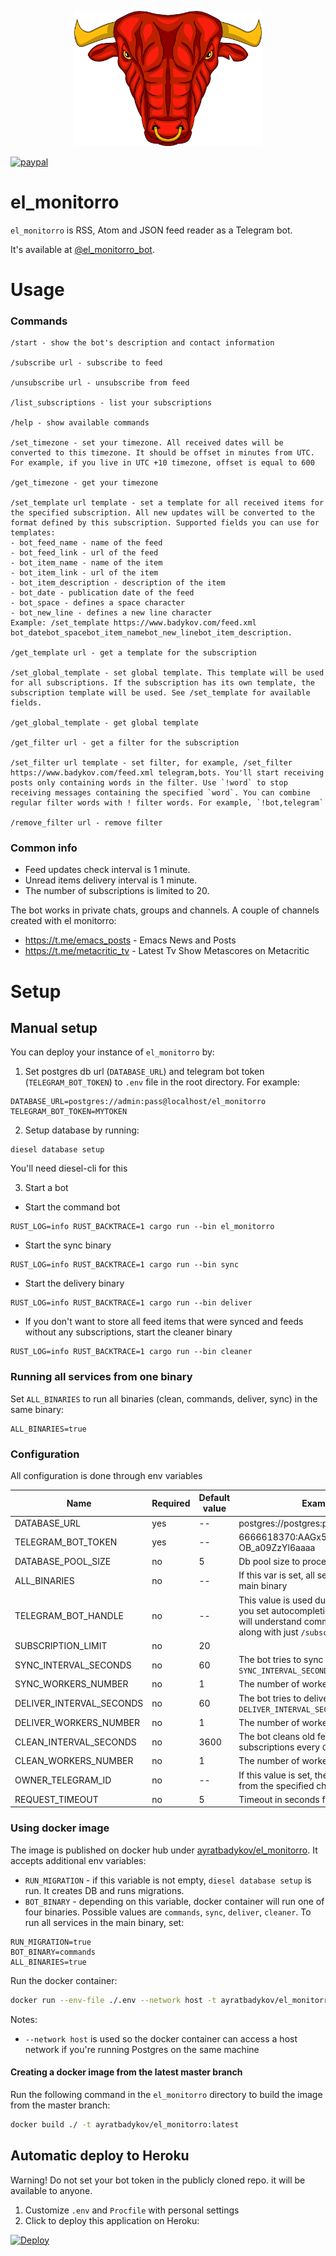 <p align="center"><img src="el_monitorro_logo.png" alt="el_monitorro" width="300px"></p>

[![paypal](https://www.paypalobjects.com/en_US/i/btn/btn_donateCC_LG.gif)](https://paypal.me/ayrat555)

# el_monitorro

`el_monitorro` is RSS, Atom and JSON feed reader as a Telegram bot.

It's available at [@el_monitorro_bot](https://t.me/el_monitorro_bot).

# Usage

### Commands

```
/start - show the bot's description and contact information

/subscribe url - subscribe to feed

/unsubscribe url - unsubscribe from feed

/list_subscriptions - list your subscriptions

/help - show available commands

/set_timezone - set your timezone. All received dates will be converted to this timezone. It should be offset in minutes from UTC. For example, if you live in UTC +10 timezone, offset is equal to 600

/get_timezone - get your timezone

/set_template url template - set a template for all received items for the specified subscription. All new updates will be converted to the format defined by this subscription. Supported fields you can use for templates:
- bot_feed_name - name of the feed
- bot_feed_link - url of the feed
- bot_item_name - name of the item
- bot_item_link - url of the item
- bot_item_description - description of the item
- bot_date - publication date of the feed
- bot_space - defines a space character
- bot_new_line - defines a new line character
Example: /set_template https://www.badykov.com/feed.xml bot_datebot_spacebot_item_namebot_new_linebot_item_description.

/get_template url - get a template for the subscription

/set_global_template - set global template. This template will be used for all subscriptions. If the subscription has its own template, the subscription template will be used. See /set_template for available fields.

/get_global_template - get global template

/get_filter url - get a filter for the subscription

/set_filter url template - set filter, for example, /set_filter https://www.badykov.com/feed.xml telegram,bots. You'll start receiving posts only containing words in the filter. Use `!word` to stop receiving messages containing the specified `word`. You can combine regular filter words with ! filter words. For example, `!bot,telegram`

/remove_filter url - remove filter
```

### Common info

- Feed updates check interval is 1 minute.
- Unread items delivery interval is 1 minute.
- The number of subscriptions is limited to 20.

The bot works in private chats, groups and channels. A couple of channels created with el monitorro:

- https://t.me/emacs_posts - Emacs News and Posts
- https://t.me/metacritic_tv - Latest Tv Show Metascores on Metacritic

# Setup

## Manual setup

You can deploy your instance of `el_monitorro` by:

1. Set postgres db url (`DATABASE_URL`) and telegram bot token (`TELEGRAM_BOT_TOKEN`) to `.env` file in the root directory. For example:

```
DATABASE_URL=postgres://admin:pass@localhost/el_monitorro
TELEGRAM_BOT_TOKEN=MYTOKEN
```

2. Setup database by running:

```
diesel database setup
```

You'll need diesel-cli for this

3. Start a bot

- Start the command bot

```
RUST_LOG=info RUST_BACKTRACE=1 cargo run --bin el_monitorro
```
- Start the sync binary

```
RUST_LOG=info RUST_BACKTRACE=1 cargo run --bin sync
```

- Start the delivery binary

```
RUST_LOG=info RUST_BACKTRACE=1 cargo run --bin deliver
```

- If you don't want to store all feed items that were synced and feeds without any subscriptions, start the cleaner binary

```
RUST_LOG=info RUST_BACKTRACE=1 cargo run --bin cleaner
```

### Running all services from one binary

Set `ALL_BINARIES` to run all binaries (clean, commands, deliver, sync) in the same binary:

```
ALL_BINARIES=true
```

### Configuration

All configuration is done through env variables

| Name                     | Required | Default value | Example / Description                                                                                                                                                               |
|--------------------------|----------|---------------|-------------------------------------------------------------------------------------------------------------------------------------------------------------------------------------|
| DATABASE_URL             | yes      | --            | postgres://postgres:postgres@localhost/el_monitorro                                                                                                                                 |
| TELEGRAM_BOT_TOKEN       | yes      | --            | 6666618370:AAGx5YhNQvUG4eUcQXN-OB_a09ZzYl6aaaa                                                                                                                                      |
| DATABASE_POOL_SIZE       | no       | 5             | Db pool size to process user commands                                                                                                                                               |
| ALL_BINARIES             | no       | --            | If this var is set, all services will be started in the main binary                                                                                                                 |
| TELEGRAM_BOT_HANDLE      | no       | --            | This value is used during parsing of commands. If you set autocompletion menu for your bot,  the bot will understand commands like `/subscribe@handle` along with just `/subscribe` |
| SUBSCRIPTION_LIMIT       | no       | 20            |                                                                                                                                                                                     |
| SYNC_INTERVAL_SECONDS    | no       | 60            | The bot tries to sync feeds every `SYNC_INTERVAL_SECONDS` seconds                                                                                                                   |
| SYNC_WORKERS_NUMBER      | no       | 1             | The number of workers to sync feeds                                                                                                                                                 |
| DELIVER_INTERVAL_SECONDS | no       | 60            | The bot tries to deliver new feed items every `DELIVER_INTERVAL_SECONDS` seconds                                                                                                    |
| DELIVER_WORKERS_NUMBER   | no       | 1             | The number of workers to deliver updates                                                                                                                                            |
| CLEAN_INTERVAL_SECONDS   | no       | 3600          | The bot cleans old feed items and feeds without subscriptions every `CLEAN_INTERVAL_SECONDS` seconds                                                                                |
| CLEAN_WORKERS_NUMBER     | no       | 1             | The number of workers to remove old data                                                                                                                                            |
| OWNER_TELEGRAM_ID        | no       | --            | If this value is set, the bot will process commands from the specified chat id                                                                                                      |
| REQUEST_TIMEOUT          | no       | 5             | Timeout in seconds for feed syncing requests                                                                                                                                        |

### Using docker image

The image is published on docker hub under [ayratbadykov/el_monitorro](https://hub.docker.com/r/ayratbadykov/el_monitorro). It accepts additional env variables:

- `RUN_MIGRATION` - if this variable is not empty, `diesel database setup` is run. It creates DB and runs migrations.
- `BOT_BINARY` - depending on this variable, docker container will run one of four binaries. Possible values are `commands`, `sync`, `deliver`, `cleaner`. To run all services in the main binary, set:

```
RUN_MIGRATION=true
BOT_BINARY=commands
ALL_BINARIES=true
```

Run the docker container:

```sh
docker run --env-file ./.env --network host -t ayratbadykov/el_monitorro:latest
```

Notes:

- `--network host` is used so the docker container can access a host network if you're running Postgres on the same machine

#### Creating a docker image from the latest master branch

Run the following command in the `el_monitorro` directory to build the image from the master branch:

```sh
docker build ./ -t ayratbadykov/el_monitorro:latest
```

## Automatic deploy to Heroku

Warning! Do not set your bot token in the publicly cloned repo. it will be available to anyone.

1. Customize `.env` and `Procfile` with personal settings
2. Click to deploy this application on Heroku:

[![Deploy](https://www.herokucdn.com/deploy/button.svg)](https://heroku.com/deploy)

